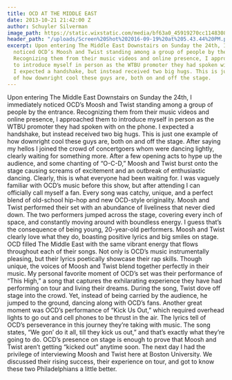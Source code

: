 ```yaml
---
title: OCD AT THE MIDDLE EAST
date: 2013-10-21 21:42:00 Z
author: Schuyler Silverman
image_path: https://static.wixstatic.com/media/bf63a0_45919270cc1148308ec3bbe150703d3c.jpg/v1/fill/w_679,h_679,al_c,q_85/bf63a0_45919270cc1148308ec3bbe150703d3c.jpg
header_path: "/uploads/Screen%20Shot%202016-09-19%20at%205.43.44%20PM.png"
excerpt: Upon entering The Middle East Downstairs on Sunday the 24th, I immediately
  noticed OCD’s Moosh and Twist standing among a group of people by the entrance.
  Recognizing them from their music videos and online presence, I approached them
  to introduce myself in person as the WTBU promoter they had spoken with on the phone.
  I expected a handshake, but instead received two big hugs. This is just one example
  of how downright cool these guys are, both on and off the stage.
---
```


Upon entering The Middle East Downstairs on Sunday the 24th, I immediately noticed OCD’s Moosh and Twist standing among a group of people by the entrance. Recognizing them from their music videos and online presence, I approached them to introduce myself in person as the WTBU promoter they had spoken with on the phone. I expected a handshake, but instead received two big hugs. This is just one example of how downright cool these guys are, both on and off the stage.
After saying my hellos I joined the crowd of concertgoers whom were dancing lightly, clearly waiting for something more. After a few opening acts to hype up the audience, and some chanting of “O-C-D,” Moosh and Twist burst onto the stage causing screams of excitement and an outbreak of enthusiastic dancing. Clearly, this is what everyone had been waiting for.
I was vaguely familiar with OCD’s music before this show, but after attending I can officially call myself a fan. Every song was catchy, unique, and a perfect blend of old-school hip-hop and new OCD-style originality. Moosh and Twist performed their set with an abundance of liveliness that never died down.
The two performers jumped across the stage, covering every inch of space, and constantly moving around with boundless energy. I guess that’s the consequence of being young, 20-year-old performers. Moosh and Twist clearly love what they do, boasting positive lyrics and big smiles on stage. OCD filled The Middle East with the same vibrant energy that flows throughout each of their songs.
Not only is OCD’s music instrumentally pleasing, but their lyrics poetically showcase their rap skills. Though unique, the voices of Moosh and Twist blend together perfectly in their music.
My personal favorite moment of OCD’s set was their performance of “This High,” a song that captures the exhilarating experience they have had performing on tour and living their dreams. During the song, Twist dove off stage into the crowd. Yet, instead of being carried by the audience, he jumped to the ground, dancing along with OCD’s fans.
Another great moment was OCD’s performance of “Kick Us Out,” which required overhead lights to go out and cell phones to be thrust in the air. The lyrics tell of OCD’s perseverance in this journey they’re taking with music. The song states, “We gon’ do it all, till they kick us out,” and that’s exactly what they’re going to do. OCD’s presence on stage is enough to prove that Moosh and Twist aren’t getting “kicked out” anytime soon.
The next day I had the privilege of interviewing Moosh and Twist here at Boston University. We discussed their rising success, their experience on tour, and got to know these two Philadelphians a little better.